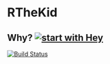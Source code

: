 # RTheKid
## Why? [![start with Hey](https://img.shields.io/badge/start%20with-why%3F-brightgreen.svg?style=flat)](http://www.ted.com/talks/simon_sinek_how_great_leaders_inspire_action)
[![Build Status](https://travis-ci.com/devprophet/RTheKid.svg?branch=master)](https://travis-ci.com/devprophet/RTheKid)
